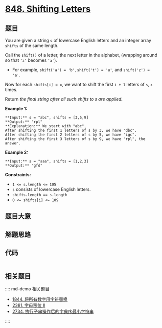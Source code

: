 # [848. Shifting Letters](https://leetcode.com/problems/shifting-letters)

## 题目

You are given a string `s` of lowercase English letters and an integer array
`shifts` of the same length.

Call the `shift()` of a letter, the next letter in the alphabet, (wrapping
around so that `'z'` becomes `'a'`).

  * For example, `shift('a') = 'b'`, `shift('t') = 'u'`, and `shift('z') = 'a'`.

Now for each `shifts[i] = x`, we want to shift the first `i + 1` letters of
`s`, `x` times.

Return _the final string after all such shifts to s are applied_.



**Example 1:**

    
    
    **Input:** s = "abc", shifts = [3,5,9]
    **Output:** "rpl"
    **Explanation:** We start with "abc".
    After shifting the first 1 letters of s by 3, we have "dbc".
    After shifting the first 2 letters of s by 5, we have "igc".
    After shifting the first 3 letters of s by 9, we have "rpl", the answer.
    

**Example 2:**

    
    
    **Input:** s = "aaa", shifts = [1,2,3]
    **Output:** "gfd"
    



**Constraints:**

  * `1 <= s.length <= 105`
  * `s` consists of lowercase English letters.
  * `shifts.length == s.length`
  * `0 <= shifts[i] <= 109`


## 题目大意

## 解题思路

## 代码

```javascript

```

## 相关题目

:::: md-demo 相关题目
- [1844. 将所有数字用字符替换](https://leetcode.com/problems/replace-all-digits-with-characters)
- [2381. 字母移位 II](https://leetcode.com/problems/shifting-letters-ii)
- [2734. 执行子串操作后的字典序最小字符串](https://leetcode.com/problems/lexicographically-smallest-string-after-substring-operation)

::::
